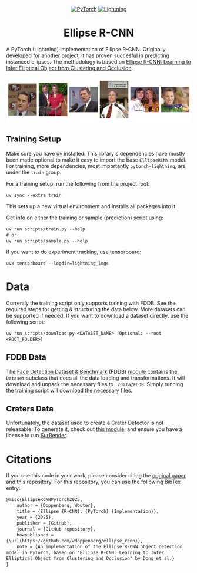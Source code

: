<div align="center">

<a href="https://pytorch.org/get-started/locally/"><img alt="PyTorch" src="https://img.shields.io/badge/PyTorch-ee4c2c?logo=pytorch&logoColor=white"></a>
<a href="https://pytorchlightning.ai/"><img alt="Lightning" src="https://img.shields.io/badge/-Lightning-792ee5"></a>

# Ellipse R-CNN

</div>

A PyTorch (Lightning) implementation of Ellipse R-CNN. Originally developed for [another project](https://github.com/wdoppenberg/crater-detection), it has proven succesful in predicting instanced ellipses.
The methodology is based on [Ellipse R-CNN: Learning to Infer Elliptical Object from Clustering and Occlusion](https://arxiv.org/abs/2001.11584).

![Sample image](docs/sample.png)

## Training Setup

Make sure you have [uv](https://docs.astral.sh/uv/getting-started/installation/) installed. This library's dependencies have mostly
been made optional to make it easy to import the base `EllipseRCNN` model. For training, 
more dependencies, most importantly `pytorch-lightning`, are under the `train` group. 

For a training setup, run the following from the project root:

```shell
uv sync --extra train
```

This sets up a new virtual environment and installs all packages into it.

Get info on either the training or sample (prediction) script using:

```shell
uv run scripts/train.py --help
# or
uv run scripts/sample.py --help
```

If you want to do experiment tracking, use tensorboard:

```shell
uvx tensorboard --logdir=lightning_logs
```

# Data

Currently the training script only supports training with FDDB. See the required steps for
getting & structuring the data below. More datasets can be supported if needed.
If you want to download a dataset directly, use the following script:

```shell
uv run scripts/download.py <DATASET_NAME> [Optional: --root <ROOT_FOLDER>]
```

## FDDB Data

The [Face Detection Dataset & Benchmark](https://vis-www.cs.umass.edu/fddb/) (FDDB) [module](ellipse_rcnn/data/fddb.py) contains the `Dataset` subclass that does all the data loading and
transformations. It will download and unpack the necessary files to `./data/FDDB`. Simply running the training
script will download the necessary files.

## Craters Data

Unfortunately, the dataset used to create a Crater Detector is not releasable.
To generate it, check out [this module](https://github.com/wdoppenberg/crater-detection/blob/main/src/common/data.py), and ensure
you have a license to run [SurRender](https://www.airbus.com/en/products-services/space/space-customer-support/surrendersoftware).

# Citations

If you use this code in your work, please consider citing the [original paper](https://arxiv.org/abs/2001.11584) and this repository. For this repository,
you can use the following BibTex entry:


```
@misc{EllipseRCNNPyTorch2025,
    author = {Doppenberg, Wouter},
    title = {Ellipse {R-CNN}: {PyTorch} {Implementation}},
    year = {2025},
    publisher = {GitHub},
    journal = {GitHub repository},
    howpublished = {\url{https://github.com/wdoppenberg/ellipse_rcnn}},
    note = {An implementation of the Ellipse R-CNN object detection model in PyTorch, based on "Ellipse R-CNN: Learning to Infer Elliptical Object from Clustering and Occlusion" by Dong et al.}
}
```
